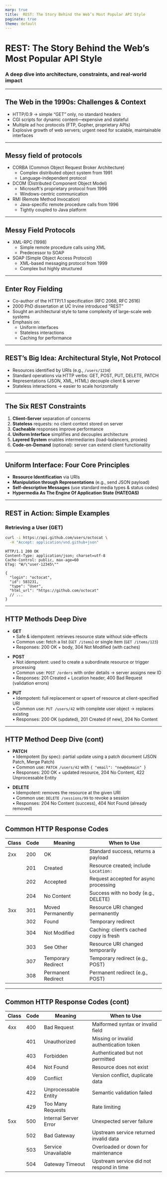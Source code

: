 ```yaml
---
marp: true
title:  REST: The Story Behind the Web’s Most Popular API Style
paginate: true
theme: default
---
```


# REST: The Story Behind the Web’s Most Popular API Style
### A deep dive into architecture, constraints, and real‐world impact

---

## The Web in the 1990s: Challenges & Context
- HTTP/0.9 → simple “GET” only, no standard headers  
- CGI scripts for dynamic content—expensive and stateful  
- Multiple ad hoc protocols (FTP, Gopher, proprietary APIs)  
- Explosive growth of web servers; urgent need for scalable, maintainable interfaces  

---

## Messy field of protocols

- CORBA (Common Object Request Broker Architecture)
    - Complex distributed object system from 1991
    - Language-independent protocol
- DCOM (Distributed Component Object Model)
    - Microsoft's proprietary protocol from 1996
    - Windows-centric communication
- RMI (Remote Method Invocation)
    - Java-specific remote procedure calls from 1996
    - Tightly coupled to Java platform
---

## Messy Field Protocols
- XML-RPC (1998)
    - Simple remote procedure calls using XML
    - Predecessor to SOAP
- SOAP (Simple Object Access Protocol)
    - XML-based messaging protocol from 1999
    - Complex but highly structured

---

## Enter Roy Fielding
- Co-author of the HTTP/1.1 specification (RFC 2068, RFC 2616)  
- 2000 PhD dissertation at UC Irvine introduced “REST”  
- Sought an architectural style to tame complexity of large-scale web systems  
- Emphasis on:  
  - Uniform interfaces  
  - Stateless interactions  
  - Caching for performance  
---

## REST’s Big Idea: Architectural Style, Not Protocol

- Resources identified by URIs (e.g., `/users/1234`)  
- Standard operations via HTTP verbs: GET, POST, PUT, DELETE, PATCH  
- Representations (JSON, XML, HTML) decouple client & server  
- Stateless interactions → easier to scale horizontally  

---

## The Six REST Constraints

1. **Client–Server** separation of concerns  
2. **Stateless** requests: no client context stored on server  
3. **Cacheable** responses improve performance  
4. **Uniform Interface** simplifies and decouples architecture  
5. **Layered System** enables intermediaries (load-balancers, proxies)  
6. **Code-on-Demand** (optional): server can extend client functionality  

---

## Uniform Interface: Four Core Principles

- **Resource Identification** via URIs  
- **Manipulation through Representations** (e.g., send JSON payload)  
- **Self-descriptive Messages** (use standard media types & status codes)  
- **Hypermedia As The Engine Of Application State (HATEOAS)**  

---

## REST in Action: Simple Examples
### Retrieving a User (GET)

```bash
curl -i https://api.github.com/users/octocat \
  -H "Accept: application/vnd.github+json"
```

```http
HTTP/1.1 200 OK
Content-Type: application/json; charset=utf-8
Cache-Control: public, max-age=60
ETag: "W/\"user-12345\""

{
  "login": "octocat",
  "id": 583231,
  "type": "User",
  "html_url": "https://github.com/octocat"
  // ...
}
```
--- 

## HTTP Methods Deep Dive
- **GET**  
  • Safe & idempotent: retrieves resource state without side-effects  
  • Common use: fetch a list (`GET /items`) or single item (`GET /items/123`)  
  • Responses: 200 OK + body, 304 Not Modified (with caches)  

- **POST**  
  • Not idempotent: used to create a subordinate resource or trigger processing  
  • Common use: `POST /orders` with order details → server assigns new ID  
  • Responses: 201 Created + Location header, 400 Bad Request (validation errors)  

- **PUT**  
  • Idempotent: full replacement or upsert of resource at client-specified URI  
  • Common use: `PUT /users/42` with complete user object → replaces existing  
  • Responses: 200 OK (updated), 201 Created (if new), 204 No Content  
---

## HTTP Method Deep Dive (cont)
- **PATCH**  
  • Idempotent (by spec): partial update using a patch document (JSON Patch, Merge Patch)  
  • Common use: `PATCH /users/42` with `{ "email": "new@domain" }`  
  • Responses: 200 OK + updated resource, 204 No Content, 422 Unprocessable Entity  

- **DELETE**  
  • Idempotent: removes the resource at the given URI  
  • Common use: `DELETE /sessions/99` to revoke a session  
  • Responses: 204 No Content (success), 404 Not Found (already removed)  

---

## Common HTTP Response Codes
| Class | Code | Meaning                      | When to Use                              |
|------|------|------------------------------|------------------------------------------|
| 2xx  | 200  | OK                           | Standard success, returns a payload      |
|      | 201  | Created                      | Resource created; include `Location:`    |
|      | 202  | Accepted                     | Request accepted for async processing    |
|      | 204  | No Content                   | Success with no body (e.g., DELETE)      |
| 3xx  | 301  | Moved Permanently            | Resource URI changed permanently         |
|      | 302  | Found                        | Temporary redirect                       |
|      | 304  | Not Modified                 | Caching: client’s cached copy is fresh   |
|      | 303  | See Other                    | Resource URI changed temporarily         |
|      | 307  | Temporary Redirect           | Temporary redirect (e.g., POST)         |
|      | 308  | Permanent Redirect           | Permanent redirect (e.g., POST)         |

---

## Common HTTP Response Codes (cont)

| Class | Code | Meaning                      | When to Use                              |
|-------|------|------------------------------|------------------------------------------|
| 4xx   | 400  | Bad Request                  | Malformed syntax or invalid field        |
|       | 401  | Unauthorized                 | Missing or invalid authentication token  |
|       | 403  | Forbidden                    | Authenticated but not permitted          |
|       | 404  | Not Found                    | Resource does not exist                  |
|       | 409  | Conflict                     | Version conflict, duplicate data         |
|       | 422  | Unprocessable Entity         | Semantic validation failed               |
|       | 429  | Too Many Requests            | Rate limiting                            |
| 5xx   | 500  | Internal Server Error        | Unexpected server failure                |
|       | 502  | Bad Gateway                  | Upstream service returned invalid data   |
|       | 503  | Service Unavailable          | Overloaded or down for maintenance       |
|       | 504  | Gateway Timeout              | Upstream service did not respond in time |
